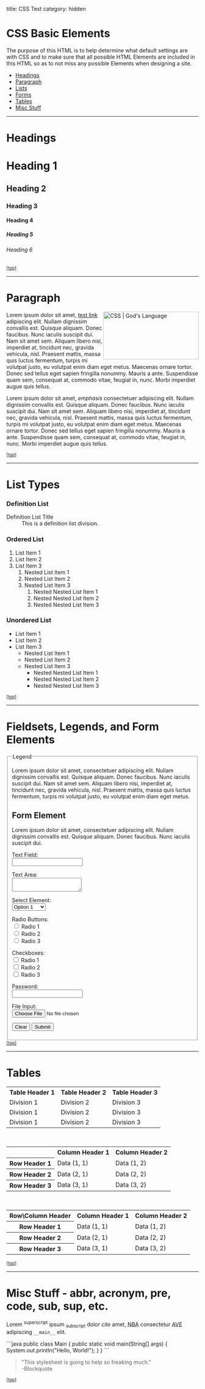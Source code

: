 title: CSS Test
category: hidden

<!-- Sample Content to Plugin to Template -->
<h1>CSS Basic Elements</h1>
<p>The purpose of this HTML is to help determine what default settings are with CSS and to make sure that all possible HTML Elements are included in this HTML so as to not miss any possible Elements when designing a site.</p>

<ul>
	<li><a href="#headings">Headings</a></li>
	<li><a href="#paragraph">Paragraph</a></li>
	<li><a href="#list_types">Lists</a></li>
	<li><a href="#form_elements">Forms</a></li>
	<li><a href="#tables">Tables</a></li>
	<li><a href="#misc">Misc Stuff</a></li>
</ul>

<hr />

<h1 id="headings">Headings</h1>
<h1>Heading 1</h1>
<h2>Heading 2</h2>
<h3>Heading 3</h3>
<h4>Heading 4</h4>
<h5>Heading 5</h5>
<h6>Heading 6</h6>
<small><a href="#wrapper">[top]</a></small>
<hr />


<h1 id="paragraph">Paragraph</h1>
<img style="width:250px;height:125px;float:right" src="images/css_gods_language.png" alt="CSS | God's Language" />
<p>Lorem ipsum dolor sit amet, <a href="#" title="test link">test link</a> adipiscing elit. Nullam dignissim convallis est. Quisque aliquam. Donec faucibus. Nunc iaculis suscipit dui. Nam sit amet sem. Aliquam libero nisi, imperdiet at, tincidunt nec, gravida vehicula, nisl. Praesent mattis, massa quis luctus fermentum, turpis mi volutpat justo, eu volutpat enim diam eget metus. Maecenas ornare tortor. Donec sed tellus eget sapien fringilla nonummy. Mauris a ante. Suspendisse quam sem, consequat at, commodo vitae, feugiat in, nunc. Morbi imperdiet augue quis tellus.</p>
<p>Lorem ipsum dolor sit amet, <em>emphasis</em> consectetuer adipiscing elit. Nullam dignissim convallis est. Quisque aliquam. Donec faucibus. Nunc iaculis suscipit dui. Nam sit amet sem. Aliquam libero nisi, imperdiet at, tincidunt nec, gravida vehicula, nisl. Praesent mattis, massa quis luctus fermentum, turpis mi volutpat justo, eu volutpat enim diam eget metus. Maecenas ornare tortor. Donec sed tellus eget sapien fringilla nonummy. Mauris a ante. Suspendisse quam sem, consequat at, commodo vitae, feugiat in, nunc. Morbi imperdiet augue quis tellus.</p>
<small><a href="#wrapper">[top]</a></small>
<hr />

<h1 id="list_types">List Types</h1>
<h3>Definition List</h3>
<dl>
	<dt>Definition List Title</dt>
	<dd>This is a definition list division.</dd>
</dl>
<h3>Ordered List</h3>
<ol>
	<li>List Item 1</li>
	<li>List Item 2</li>
	<li>
		List Item 3
		<ol>
			<li>Nested List Item 1</li>
			<li>Nested List Item 2</li>
			<li>
				Nested List Item 3
				<ol>
					<li>Nested Nested List Item 1</li>
					<li>Nested Nested List Item 2</li>
					<li>
						Nested Nested List Item 3
					</li>
				</ol>
			</li>
		</ol>
	</li>
</ol>
<h3>Unordered List</h3>
<ul>
	<li>List Item 1</li>
	<li>List Item 2</li>
	<li>
		List Item 3
		<ul>
			<li>Nested List Item 1</li>
			<li>Nested List Item 2</li>
			<li>
				Nested List Item 3
				<ul>
					<li>Nested Nested List Item 1</li>
					<li>Nested Nested List Item 2</li>
					<li>
						Nested Nested List Item 3
					</li>
				</ul>
			</li>
		</ul>
	</li>
</ul>
<small><a href="#wrapper">[top]</a></small>
<hr />

<h1 id="form_elements">Fieldsets, Legends, and Form Elements</h1>
<fieldset>
	<legend>Legend</legend>
	<p>Lorem ipsum dolor sit amet, consectetuer adipiscing elit. Nullam dignissim convallis est. Quisque aliquam. Donec faucibus. Nunc iaculis suscipit dui. Nam sit amet sem. Aliquam libero nisi, imperdiet at, tincidunt nec, gravida vehicula, nisl. Praesent mattis, massa quis luctus fermentum, turpis mi volutpat justo, eu volutpat enim diam eget metus.</p>
	<form>
		<h2>Form Element</h2>
		<p>Lorem ipsum dolor sit amet, consectetuer adipiscing elit. Nullam dignissim convallis est. Quisque aliquam. Donec faucibus. Nunc iaculis suscipit dui.</p>
		<p><label for="text_field">Text Field:</label><br />
		<input type="text" id="text_field" /></p>
		<p><label for="text_area">Text Area:</label><br />
		<textarea id="text_area"></textarea></p>
		<p><label for="select_element">Select Element:</label><br />
		<select name="select_element">
			<optgroup label="Option Group 1">
				<option value="1">Option 1</option>
				<option value="2">Option 2</option>
				<option value="3">Option 3</option>
			</optgroup>
			<optgroup label="Option Group 2">
				<option value="1">Option 1</option>
				<option value="2">Option 2</option>
				<option value="3">Option 3</option>
			</optgroup>
		</select></p>
		<p><label for="radio_buttons">Radio Buttons:</label><br />
		<input type="radio" class="radio" name="radio_button" value="radio_1" /> Radio 1<br/>
		<input type="radio" class="radio" name="radio_button" value="radio_2" /> Radio 2<br/>
		<input type="radio" class="radio" name="radio_button" value="radio_3" /> Radio 3<br/>
		</p>
		<p><label for="checkboxes">Checkboxes:</label><br />
		<input type="checkbox" class="checkbox" name="checkboxes" value="check_1" /> Radio 1<br/>
		<input type="checkbox" class="checkbox" name="checkboxes" value="check_2" /> Radio 2<br/>
		<input type="checkbox" class="checkbox" name="checkboxes" value="check_3" /> Radio 3<br/>
		</p>
		<p><label for="password">Password:</label><br />
		<input type="password" class="password" name="password" />
		</p>
		<p><label for="file">File Input:</label><br />
		<input type="file" class="file" name="file" />
		</p>
		<p><input class="button" type="reset" value="Clear" /> <input class="button" type="submit" value="Submit" />
		</p>
	</form>
</fieldset>
<small><a href="#wrapper">[top]</a></small>
<hr />

<h1 id="tables">Tables</h1>
<table>
	<tr>
		<th>Table Header 1</th><th>Table Header 2</th><th>Table Header 3</th>
	</tr>
	<tr>
		<td>Division 1</td><td>Division 2</td><td>Division 3</td>
	</tr>
	<tr class="even">
		<td>Division 1</td><td>Division 2</td><td>Division 3</td>
	</tr>
	<tr>
		<td>Division 1</td><td>Division 2</td><td>Division 3</td>
	</tr>
</table>
<p>&nbsp;</p>
<table>
	<tr>
		<th></th><th>Column Header 1</th><th>Column Header 2</th>
	</tr>
	<tr>
		<th>Row Header 1</th><td>Data (1, 1)</td><td>Data (1, 2)</td>
	</tr>
	<tr class="even">
		<th>Row Header 2</th><td>Data (2, 1)</td><td>Data (2, 2)</td>
	</tr>
	<tr>
		<th>Row Header 3</th><td>Data (3, 1)</td><td>Data (3, 2)</td>
	</tr>
</table>
<p>&nbsp;</p>
<table>
	<tr>
		<th>Row\Column Header</th><th>Column Header 1</th><th>Column Header 2</th>
	</tr>
	<tr>
		<th>Row Header 1</th><td>Data (1, 1)</td><td>Data (1, 2)</td>
	</tr>
	<tr class="even">
		<th>Row Header 2</th><td>Data (2, 1)</td><td>Data (2, 2)</td>
	</tr>
	<tr>
		<th>Row Header 3</th><td>Data (3, 1)</td><td>Data (3, 2)</td>
	</tr>
</table>
<small><a href="#wrapper">[top]</a></small>
<hr />

<h1 id="misc">Misc Stuff - abbr, acronym, pre, code, sub, sup, etc.</h1>
<p>Lorem <sup>superscript</sup> ipsum <sub>subscript</sub> dolor <cite>cite</cite> amet, <acronym title="National Basketball Association">NBA</acronym> consectetur <abbr title="Avenue">AVE</abbr> adipiscing <code>__main__</code> elit.</p>
```java
public class Main {
    public static void main(String[] args) {
	    System.out.println("Hello, World!");
	}
}
```
<blockquote>
	"This stylesheet is going to help so freaking much." <br />-Blockquote
</blockquote>
<small><a href="#wrapper">[top]</a></small>
<!-- End of Sample Content -->
